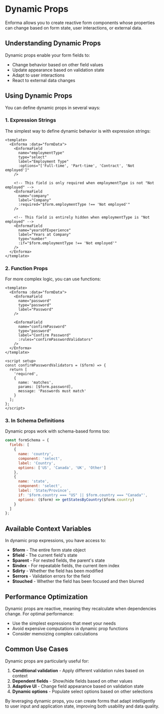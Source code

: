 # Dynamic Props

Enforma allows you to create reactive form components whose properties can change based on form state, user interactions, or external data.

## Understanding Dynamic Props

Dynamic props enable your form fields to:

- Change behavior based on other field values
- Update appearance based on validation state
- Adapt to user interactions
- React to external data changes

## Using Dynamic Props

You can define dynamic props in several ways:

### 1. Expression Strings

The simplest way to define dynamic behavior is with expression strings:

```vue
<template>
  <Enforma :data="formData">
    <EnformaField 
      name="employmentType" 
      type="select" 
      label="Employment Type"
      :options="['Full-time', 'Part-time', 'Contract', 'Not employed']"
    />
    
    <!-- This field is only required when employmentType is not "Not employed" -->
    <EnformaField 
      name="company" 
      label="Company"
      :required="$form.employmentType !== 'Not employed'"
    />
    
    <!-- This field is entirely hidden when employmentType is "Not employed" -->
    <EnformaField 
      name="yearsOfExperience" 
      label="Years at Company"
      type="number"
      :if="$form.employmentType !== 'Not employed'"
    />
  </Enforma>
</template>
```

### 2. Function Props

For more complex logic, you can use functions:

```vue
<template>
  <Enforma :data="formData">
    <EnformaField 
      name="password" 
      type="password" 
      label="Password"
    />
    
    <EnformaField 
      name="confirmPassword" 
      type="password" 
      label="Confirm Password"
      :rules="confirmPasswordValidators"
    />
  </Enforma>
</template>

<script setup>
const confirmPasswordValidators = ($form) => {
  return [
    'required',
    { 
      name: 'matches', 
      params: [$form.password],
      message: 'Passwords must match'
    }
  ];
};
</script>
```

### 3. In Schema Definitions

Dynamic props work with schema-based forms too:

```js
const formSchema = {
  fields: [
    {
      name: 'country',
      component: 'select',
      label: 'Country',
      options: ['US', 'Canada', 'UK', 'Other']
    },
    {
      name: 'state',
      component: 'select',
      label: 'State/Province',
      if: '$form.country === "US" || $form.country === "Canada"',
      options: ($form) => getStatesByCountry($form.country)
    }
  ]
};
```

## Available Context Variables

In dynamic prop expressions, you have access to:

- **$form** - The entire form state object
- **$field** - The current field's state
- **$parent** - For nested fields, the parent's state
- **$index** - For repeatable fields, the current item index
- **$dirty** - Whether the field has been modified
- **$errors** - Validation errors for the field
- **$touched** - Whether the field has been focused and then blurred

## Performance Optimization

Dynamic props are reactive, meaning they recalculate when dependencies change. For optimal performance:

- Use the simplest expressions that meet your needs
- Avoid expensive computations in dynamic prop functions
- Consider memoizing complex calculations

## Common Use Cases

Dynamic props are particularly useful for:

1. **Conditional validation** - Apply different validation rules based on context
2. **Dependent fields** - Show/hide fields based on other values
3. **Adaptive UI** - Change field appearance based on validation state
4. **Dynamic options** - Populate select options based on other selections

By leveraging dynamic props, you can create forms that adapt intelligently to user input and application state, improving both usability and data quality.